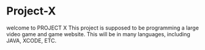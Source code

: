 # Project-X
welcome to PROJECT X
This project is supposed to be programming a large video game and game website. 
This will be in many languages, including JAVA, XCODE, ETC.
